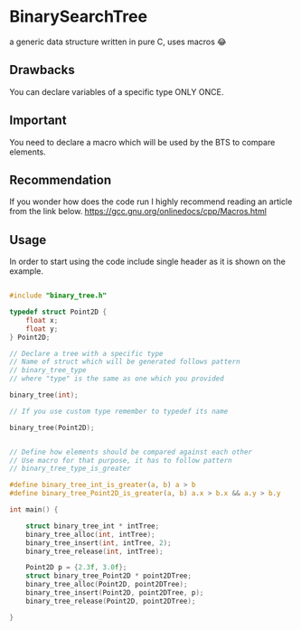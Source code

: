 # BinarySearchTree
a generic data structure written in pure C, uses macros 😂

## Drawbacks
You can declare variables of a specific type ONLY ONCE.

## Important
You need to declare a macro which will be used by the BTS to compare elements.

## Recommendation
If you wonder how does the code run I highly recommend reading an article from the link below.
https://gcc.gnu.org/onlinedocs/cpp/Macros.html

## Usage
In order to start using the code include single header as it is shown on the example.

```c

#include "binary_tree.h"

typedef struct Point2D {
    float x;
    float y;
} Point2D;

// Declare a tree with a specific type
// Name of struct which will be generated follows pattern
// binary_tree_type
// where "type" is the same as one which you provided

binary_tree(int);

// If you use custom type remember to typedef its name

binary_tree(Point2D);


// Define how elements should be compared against each other
// Use macro for that purpose, it has to follow pattern
// binary_tree_type_is_greater

#define binary_tree_int_is_greater(a, b) a > b
#define binary_tree_Point2D_is_greater(a, b) a.x > b.x && a.y > b.y

int main() {

    struct binary_tree_int * intTree;
    binary_tree_alloc(int, intTree);
    binary_tree_insert(int, intTree, 2);
    binary_tree_release(int, intTree);

    Point2D p = {2.3f, 3.0f};
    struct binary_tree_Point2D * point2DTree;
    binary_tree_alloc(Point2D, point2DTree);
    binary_tree_insert(Point2D, point2DTree, p);
    binary_tree_release(Point2D, point2DTree);

}

```
